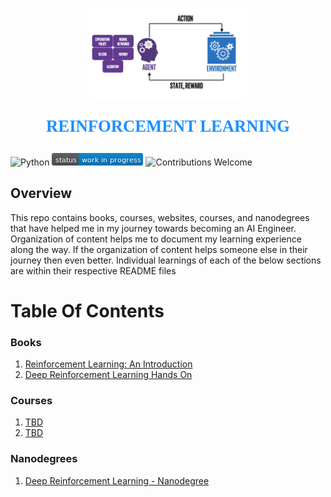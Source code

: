 <p align="center"><img width=50% src="images/reinforcement-learning.png"></p>

<p align="center" style="color:DodgerBlue; font-family:cambria; font-variant: normal; font-size:20pt; font-weight:bold; font-weight: 900">REINFORCEMENT LEARNING
</p>

![Python](https://camo.githubusercontent.com/de59e8e9b410aa0b9479b114040c06468ef33cfc/68747470733a2f2f696d672e736869656c64732e696f2f62616467652f707974686f6e2d76332e362b2d626c75652e737667) ![Status](images/status-work-in-progress.png) ![Contributions Welcome](https://camo.githubusercontent.com/72f84692f9f89555c176bb9e0eca9cf08d97fec9/68747470733a2f2f696d672e736869656c64732e696f2f62616467652f636f6e747269627574696f6e732d77656c636f6d652d6f72616e67652e737667)

## **Overview**
This repo contains books, courses, websites, courses, and nanodegrees that have helped me in my journey towards becoming an AI Engineer. Organization of content helps me to document my learning experience along the way. If the organization of content helps someone else in their journey then even better. Individual learnings of each of the below sections are within their respective README files 

# **Table Of Contents**

### **Books**
1. [Reinforcement Learning: An Introduction](https://www.amazon.com/Reinforcement-Learning-Introduction-Adaptive-Computation/dp/0262039249/ref=sr_1_2?dchild=1&keywords=reinforcement+learning&qid=1590717988&sr=8-2)
2. [Deep Reinforcement Learning Hands On](https://www.amazon.com/Deep-Reinforcement-Learning-Hands-Q-networks-ebook/dp/B076H9VQH6/ref=sr_1_6?dchild=1&keywords=reinforcement+learning&qid=1590744665&sr=8-6)

### **Courses**
1. [TBD]()
2. [TBD]()

### **Nanodegrees**
1. [Deep Reinforcement Learning - Nanodegree](https://www.udacity.com/course/deep-reinforcement-learning-nanodegree--nd893)